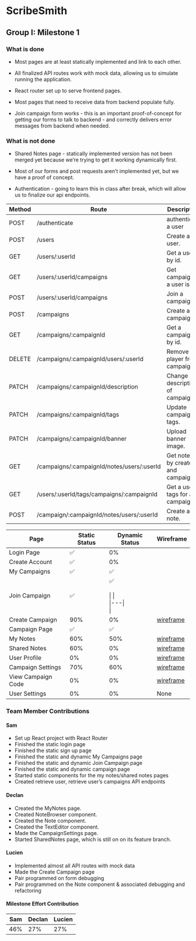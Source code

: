 # ScribeSmith
## Group I: Milestone 1


### What is done

- Most pages are at least statically implemented and link to each other.
    
- All finalized API routes work with mock data, allowing us to simulate running the application.
    
- React router set up to serve frontend pages.
    
- Most pages that need to receive data from backend populate fully.
    
- Join campaign form works - this is an important proof-of-concept for getting our forms to talk to backend - and correctly delivers error messages from backend when needed.
    

### What is not done

- Shared Notes page - statically implemented version has not been merged yet because we’re trying to get it working dynamically first.
    
- Most of our forms and post requests aren’t implemented yet, but we have a proof of concept.
    
- Authentication - going to learn this in class after break, which will allow us to finalize our api endpoints.  

| Method | Route                                      | Description                        |
| ------ | ------------------------------------------ | ---------------------------------- |
| POST   | /authenticate                              | authenticate a user                |
| POST   | /users                                     | Create a user.                     |
| GET    | /users/:userId                             | Get a user by id.                  |
| GET    | /users/:userId/campaigns                   | Get campaigns a user is in.        |
| POST   | /users/:userId/campaigns                   | Join a campaign.                   |
| POST   | /campaigns                                 | Create a campaign.                 |
| GET    | /campaigns/:campaignId                     | Get a campaign by id.              |
| DELETE | /campaigns/:campaignId/users/:userId       | Remove player from campaign.       |
| PATCH  | /campaigns/:campaignId/description         | Change description of campaign.    |
| PATCH  | /campaigns/:campaignId/tags                | Update campaign tags.              |
| PATCH  | /campaigns/:campaignId/banner              | Upload banner image.               |
| GET    | /campaigns/:campaignId/notes/users/:userId | Get notes by creator and campaign. |
| GET    | /users/:userId/tags/campaigns/:campaignId  | Get a users tags for a campaign.   |
| POST   | /campaign/:campaignId/notes/users/:userId  | Create a note.                     |




| Page               | Static Status | Dynamic Status                    | Wireframe                                                                                                                                 |
| ------------------ | ------------- | --------------------------------- | ----------------------------------------------------------------------------------------------------------------------------------------- |
| Login Page         | ✅             | 0%                                |                                                                                                                                           |
| Create Account     | ✅             | 0%                                |                                                                                                                                           |
| My Campaigns       | ✅             | ✅                                 |                                                                                                                                           |
| Join Campaign      | ✅             | ✅<br><br>\|   \|<br>\|---\|<br>\| |                                                                                                                                           |
| Create Campaign    | 90%           | 0%                                | [wireframe](https://github.ncsu.edu/engr-csc342/csc342-2024Spring-GroupI/blob/main/Proposal/Wireframes/desktop_wireframes_2.png)          |
| Campaign Page      | ✅             | ✅                                 |                                                                                                                                           |
| My Notes           | 60%           | 50%                               | [wireframe](https://github.ncsu.edu/engr-csc342/csc342-2024Spring-GroupI/blob/main/Proposal/Wireframes/desktop_wireframes_3.png?raw=true) |
| Shared Notes       | 60%           | 0%                                | [wireframe](https://github.ncsu.edu/engr-csc342/csc342-2024Spring-GroupI/blob/main/Proposal/Wireframes/desktop_wireframes_4.png?raw=true) |
| User Profile       | 0%            | 0%                                | [wireframe](https://github.ncsu.edu/engr-csc342/csc342-2024Spring-GroupI/blob/main/Proposal/Wireframes/desktop_wireframes_4.png?raw=true) |
| Campaign Settings  | 70%           | 60%                               | [wireframe](https://github.ncsu.edu/engr-csc342/csc342-2024Spring-GroupI/blob/main/Proposal/Wireframes/desktop_wireframes_1.png?raw=true) |
| View Campaign Code | 0%            | 0%                                | [wireframe](https://github.ncsu.edu/engr-csc342/csc342-2024Spring-GroupI/blob/main/Proposal/Wireframes/desktop_wireframes_2.png)          |
| User Settings      | 0%            | 0%                                | None                                                                                                                                      |


### Team Member Contributions

#### Sam

* Set up React project with React Router
* Finished the static login page
* Finished the static sign up page
* Finished the static and dynamic My Campaigns page
* Finished the static and dynamic Join Campaign page
* Finished the static and dynamic campaign page
* Started static components for the my notes/shared notes pages
* Created retrieve user, retrieve user’s campaigns API endpoints



#### Declan

* Created the MyNotes page.
* Created NoteBrowser component.
* Created the Note component.
* Created the TextEditor component.
* Made the CampaignSettings page.
* Started SharedNotes page, which is still on on its feature branch.

#### Lucien

* Implemented almost all API routes with mock data
* Made the Create Campaign page
* Pair programmed on form debugging
* Pair programmed on the Note component & associated debugging and refactoring

#### Milestone Effort Contribution

Sam | Declan | Lucien
------------- | ------------- | --------------
46%            | 27%            | 27%
